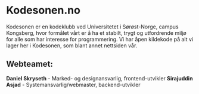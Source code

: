 # Kodesonen.no
Kodesonen er en kodeklubb ved Universitetet i Sørøst-Norge, campus Kongsberg, hvor formålet vårt er å ha et stabilt, trygt og utfordrende miljø for alle som har interesse for programmering. Vi har åpen kildekode på alt vi lager her i Kodesonen, som blant annet nettsiden vår.

## Webteamet:
<strong>Daniel Skryseth</strong> - Marked- og designansvarlig, frontend-utvikler
<strong>Sirajuddin Asjad</strong> - Systemansvarlig/webmaster, backend-utvikler